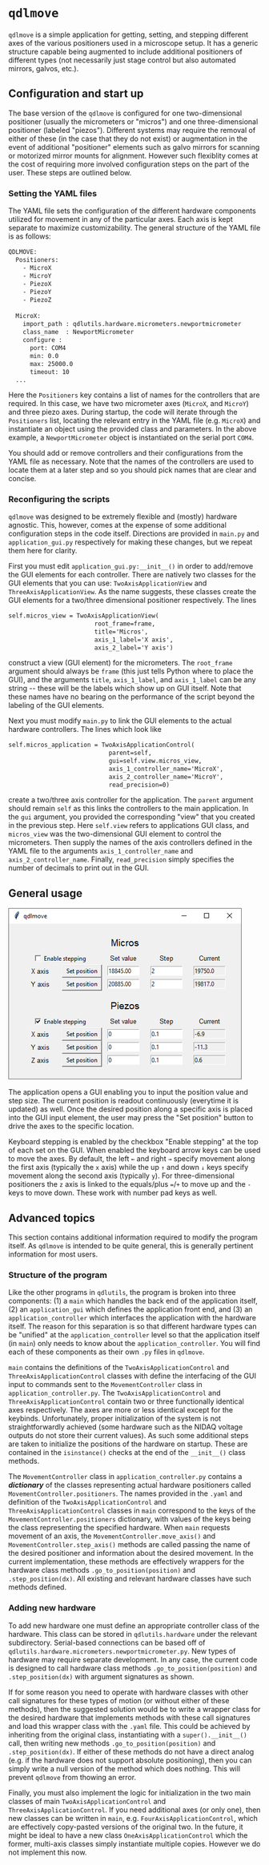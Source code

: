 # `qdlmove`

`qdlmove` is a simple application for getting, setting, and stepping different axes of the various positioners used in a microscope setup. 
It has a generic structure capable being augmented to include additional positioners of different types (not necessarily just stage control but also automated mirrors, galvos, etc.).

## Configuration and start up
The base version of the `qdlmove` is configured for one two-dimensional positioner (usually the micrometers or "micros") and one three-dimensional positioner (labeled "piezos").
Different systems may require the removal of either of these (in the case that they do not exist) or augmentation in the event of additional "positioner" elements such as galvo mirrors for scanning or motorized mirror mounts for alignment.
However such flexiblity comes at the cost of requiring more involved configuration steps on the part of the user.
These steps are outlined below.

### Setting the YAML files
The YAML file sets the configuration of the different hardware components utilized for movement in any of the particular axes.
Each axis is kept separate to maximize customizability.
The general structure of the YAML file is as follows:

```
QDLMOVE:
  Positioners:  
    - MicroX
    - MicroY
    - PiezoX
    - PiezoY
    - PiezoZ

  MicroX:
    import_path : qdlutils.hardware.micrometers.newportmicrometer
    class_name  : NewportMicrometer
    configure :
      port: COM4
      min: 0.0 
      max: 25000.0
      timeout: 10  
  ...
```

Here the `Positioners` key contains a list of names for the controllers that are required.
In this case, we have two micrometer axes (`MicroX`, and `MicroY`) and three piezo axes.
During startup, the code will iterate through the `Positioners` list, locating the relevant entry in the YAML file (e.g. `MicroX`) and instantiate an object using the provided class and parameters.
In the above example, a `NewportMicrometer` object is instantiated on the serial port `COM4`.

You should add or remove controllers and their configurations from the YAML file as necessary.
Note that the names of the controllers are used to locate them at a later step and so you should pick names that are clear and concise.


### Reconfiguring the scripts
`qdlmove` was designed to be extremely flexible and (mostly) hardware agnostic.
This, however, comes at the expense of some additional configuration steps in the code itself.
Directions are provided in `main.py` and `application_gui.py` respectively for making these changes, but we repeat them here for clarity.

First you must edit `application_gui.py:__init__()` in order to add/remove the GUI elements for each controller.
There are natively two classes for the GUI elements that you can use: `TwoAxisApplicationView` and `ThreeAxisApplicationView`.
As the name suggests, these classes create the GUI elements for a two/three dimensional positioner respectively.
The lines
```
self.micros_view = TwoAxisApplicationView(
                        root_frame=frame, 
                        title='Micros', 
                        axis_1_label='X axis', 
                        axis_2_label='Y axis')
```
construct a view (GUI element) for the micrometers.
The `root_frame` argument should always be `frame` (this just tells Python where to place the GUI), and the arguments `title`, `axis_1_label`,  and `axis_1_label` can be any string -- these will be the labels which show up on GUI itself.
Note that these names have no bearing on the performance of the script beyond the labeling of the GUI elements.


Next you must modify `main.py` to link the GUI elements to the actual hardware controllers.
The lines which look like
```
self.micros_application = TwoAxisApplicationControl(
                            parent=self, 
                            gui=self.view.micros_view, 
                            axis_1_controller_name='MicroX', 
                            axis_2_controller_name='MicroY',
                            read_precision=0)
```
create a two/three axis controller for the application.
The `parent` argument should remain `self` as this links the controllers to the main application.
In the `gui` argument, you provided the corresponding "view" that you created in the previous step.
Here `self.view` refers to applications GUI class, and `micros_view` was the two-dimensional GUI element to control the micrometers.
Then supply the names of the axis controllers defined in the YAML file to the arguments `axis_1_controller_name` and `axis_2_controller_name`.
Finally, `read_precision` simply specifies the number of decimals to print out in the GUI.

## General usage

![image](./images/sop_qdlmove.PNG)

The application opens a GUI enabling you to input the position value and step size.
The current position is readout continuously (everytime it is updated) as well.
Once the desired position along a specific axis is placed into the GUI input element, the user may press the "Set position" button to drive the axes to the specific location.

Keyboard stepping is enabled by the checkbox "Enable stepping" at the top of each set on the GUI.
When enabled the keyboard arrow keys can be used to move the axes.
By default, the left `←` and right `→` specify movement along the first axis (typically the `x` axis) while the up `↑` and down `↓` keys specify movement along the second axis (typically `y`).
For three-dimensional positioners the `z` axis is linked to the equals/plus `=`/`+` to move up and the `-` keys to move down.
These work with number pad keys as well.

## Advanced topics

This section contains additional information required to modify the program itself.
As `qdlmove` is intended to be quite general, this is generally pertinent information for most users.

### Structure of the program
Like the other programs in `qdlutils`, the program is broken into three components: (1) a `main` which handles the back end of the application itself, (2) an `application_gui` which defines the application front end, and (3) an `application_controller` which interfaces the application with the hardware itself.
The reason for this separation is so that different hardware types can be "unified" at the `application_controller` level so that the application itself (in `main`) only needs to know about the `application_controller`.
You will find each of these components as their own `.py` files in `qdlmove`.

`main` contains the definitions of the `TwoAxisApplicationControl` and `ThreeAxisApplicationControl` classes with define the interfacing of the GUI input to commands sent to the `MovementController` class in `application_controller.py`.
The `TwoAxisApplicationControl` and `ThreeAxisApplicationControl` contain two or three functionally identical axes respectively.
The axes are more or less identical except for the keybinds.
Unfortunately, proper initialization of the system is not straightforwardly achieved (some hardware such as the NIDAQ voltage outputs do not store their current values).
As such some additional steps are taken to initialize the positions of the hardware on startup.
These are contained in the `isinstance()` checks at the end of the `__init__()` class methods.

The `MovementController` class in `application_controller.py` contains a ***dictionary*** of the classes representing actual hardware positioners called `MovementController.positioners`.
The names provided in the `.yaml` and definition of the `TwoAxisApplicationControl` and `ThreeAxisApplicationControl` classes in `main` correspond to the keys of the `MovementController.positioners` dictionary, with values of the keys being the class representing the specified hardware.
When `main` requests movement of an axis, the `MovementController.move_axis()` and `MovementController.step_axis()` methods are called passing the name of the desired positioner and information about the desired movement.
In the current implementation, these methods are effectively wrappers for the hardware class methods `.go_to_position(position)` and `.step_position(dx)`.
All existing and relevant hardware classes have such methods defined.

### Adding new hardware
To add new hardware one must define an appropriate controller class of the hardware.
This class can be stored in `qdlutils.hardware` under the relevant subdirectory.
Serial-based connections can be based off of `qdlutils.hardware.micrometers.newportmicrometer.py`.
New types of hardware may require separate development.
In any case, the current code is designed to call hardware class methods `.go_to_position(position)` and `.step_position(dx)` with argument signatures as shown.


If for some reason you need to operate with hardware classes with other call signatures for these types of motion (or without either of these methods), then the suggested solution would be to write a wrapper class for the desired hardware that implements methods with these call signatures and load this wrapper class with the `.yaml` file.
This could be achieved by inheriting from the original class, instantiating with a `super().__init__()` call, then writing new methods `.go_to_position(position)` and `.step_position(dx)`.
If either of these methods do not have a direct analog (e.g. if the hardware does not support absolute positioning), then you can simply write a null version of the method which does nothing.
This will prevent `qdlmove` from thowing an error.

Finally, you must also implement the logic for initialization in the two main classes of main `TwoAxisApplicationControl` and `ThreeAxisApplicationControl`.
If you need additional axes (or only one), then new classes can be written in `main`, e.g. `FourAxisApplicationControl`, which are effectively copy-pasted versions of the original two.
In the future, it might be ideal to have a new class `OneAxisApplicationControl` which the former, multi-axis classes simply instantiate multiple copies.
However we do not implement this now.